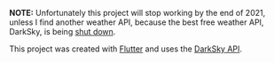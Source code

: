 **NOTE:** Unfortunately this project will stop working by the end of 2021, unless I find another weather API, because the best free weather API, DarkSky, is being [shut down](https://blog.darksky.net/).

This project was created with [Flutter](https://flutter.io/) and uses the [DarkSky API](https://darksky.net/dev).
